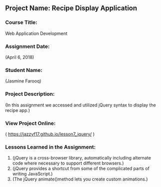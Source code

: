 ## Project Name:  Recipe Display Application

### Course Title:
Web Application Development

### Assignment Date:  
(April 6, 2018)

### Student Name:  
(Jasmine Farooq)

### Project Description:
(In this assignment we accessed and utilized jQuery syntax to display the recipe app.)

### View Project Online:
( https://jazzyf17.github.io/lesson7_jquery/ )

### Lessons Learned in the Assignment:
1. (jQuery is a cross-browser library, automatically including alternate code where necessary to support different browsers.)
2. (jQuery provides a shortcut from some of the complicated parts of writing JavaScript.)
3. (The jQuery animate()method lets you create custom animations.)

